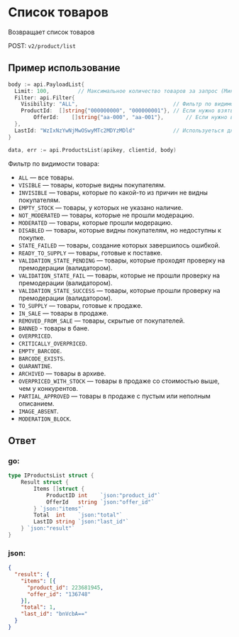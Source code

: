 # Список товаров
Возвращает список товаров

POST: ```v2/product/list```

## Пример использование

```go
body := api.PayloadList{
  Limit: 100,         // Максимальное количество товаров за запрос (Минимум — 1, Максимум — 1000)
  Filter: api.Filter{
    Visibility: "ALL",                              // Фильтр по видимости товара
    ProductId:  []string{"000000000", "000000001"}, // Если нужно взять товары с такими id
		OfferId:    []string{"aa-000", "aa-001"},       // Если нужно взять товары с такими артиклами
  },
  LastId: "WzIxNzYwNjMwOSwyMTc2MDYzMDld"            // Используеться для того что бы получить вторую страницу товаров ( лимит 100, а товаров 200, потребуеться послать запрос два раза )
}

data, err := api.ProductsList(apikey, clientid, body)
```

Фильтр по видимости товара:

- `ALL` — все товары.
- `VISIBLE` — товары, которые видны покупателям.
- `INVISIBLE` — товары, которые по какой-то из причин не видны покупателям.
- `EMPTY_STOCK` — товары, у которых не указано наличие.
- `NOT_MODERATED` — товары, которые не прошли модерацию.
- `MODERATED` — товары, которые прошли модерацию.
- `DISABLED` — товары, которые видны покупателям, но недоступны к покупке.
- `STATE_FAILED` — товары, создание которых завершилось ошибĸой.
- `READY_TO_SUPPLY` — товары, готовые к поставке.
- `VALIDATION_STATE_PENDING` — товары, которые проходят проверку на премодерации (валидатором).
- `VALIDATION_STATE_FAIL` — товары, которые не прошли проверку на премодерации (валидатором).
- `VALIDATION_STATE_SUCCESS` — товары, которые прошли проверку на премодерации (валидатором).
- `TO_SUPPLY` — товары, готовые к продаже.
- `IN_SALE` — товары в продаже.
- `REMOVED_FROM_SALE` — товары, скрытые от покупателей.
- `BANNED` - товары в бане.
- `OVERPRICED`.
- `CRITICALLY_OVERPRICED`.
- `EMPTY_BARCODE`.
- `BARCODE_EXISTS`.
- `QUARANTINE`.
- `ARCHIVED` — товары в архиве.
- `OVERPRICED_WITH_STOCK` — товары в продаже со стоимостью выше, чем у конкурентов.
- `PARTIAL_APPROVED` — товары в продаже с пустым или неполным описанием.
- `IMAGE_ABSENT`.
- `MODERATION_BLOCK`.


## Ответ 

### go:

```go
type IProductsList struct {
	Result struct {
		Items []struct {
			ProductID int    `json:"product_id"`
			OfferId   string `json:"offer_id"`
		} `json:"items"`
		Total  int    `json:"total"`
		LastID string `json:"last_id"`
	} `json:"result"`
}
```

### json:

```json
{
  "result": {
    "items": [{
      "product_id": 223681945,
      "offer_id": "136748"
    }],
    "total": 1,
    "last_id": "bnVсbA=="
  }
}
```